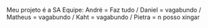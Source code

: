 Meu projeto é a SA
Equipe: 
André = Faz tudo /
Daniel = vagabundo /
Matheus = vagabundo /
Kaht = vagabundo /
Pietra = n posso xingar
